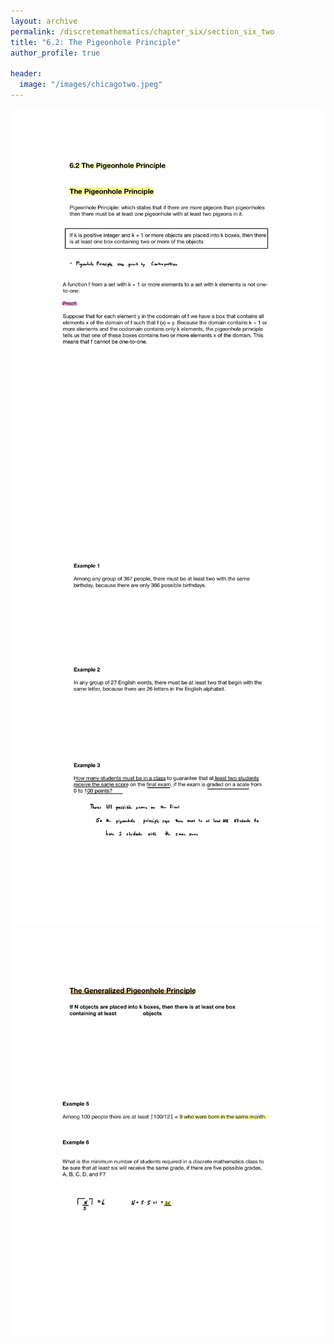 ```yaml
---
layout: archive
permalink: /discretemathematics/chapter_six/section_six_two
title: "6.2: The Pigeonhole Principle"
author_profile: true

header:
  image: "/images/chicagotwo.jpeg"
---
```


![inserting an Image](/images/Discrete_Math/Chapter_Six/Section6.2/Page1.jpg)
![inserting an Image](/images/Discrete_Math/Chapter_Six/Section6.2/Page2.jpg)
![inserting an Image](/images/Discrete_Math/Chapter_Six/Section6.2/Page3.jpg)

